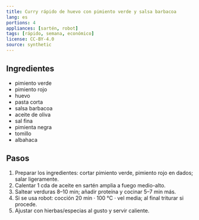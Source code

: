 ```yaml
---
title: Curry rápido de huevo con pimiento verde y salsa barbacoa
lang: es
portions: 4
appliances: [sartén, robot]
tags: [rápido, semana, económico]
license: CC-BY-4.0
source: synthetic
---
```

## Ingredientes
- pimiento verde
- pimiento rojo
- huevo
- pasta corta
- salsa barbacoa
- aceite de oliva
- sal fina
- pimienta negra
- tomillo
- albahaca

## Pasos
1. Preparar los ingredientes: cortar pimiento verde, pimiento rojo en dados; salar ligeramente.
2. Calentar 1 cda de aceite en sartén amplia a fuego medio-alto.
3. Saltear verduras 8–10 min; añadir proteína y cocinar 5–7 min más.
4. Si se usa robot: cocción 20 min · 100 °C · vel media; al final triturar si procede.
5. Ajustar con hierbas/especias al gusto y servir caliente.

